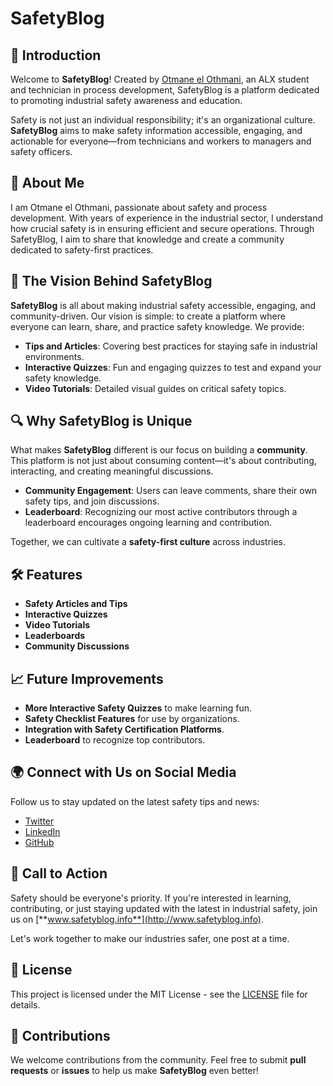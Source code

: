 # SafetyBlog

## 🚀 Introduction

Welcome to **SafetyBlog**! Created by [Otmane el Othmani](#), an ALX student and technician in process development, SafetyBlog is a platform dedicated to promoting industrial safety awareness and education.

Safety is not just an individual responsibility; it's an organizational culture. **SafetyBlog** aims to make safety information accessible, engaging, and actionable for everyone—from technicians and workers to managers and safety officers.

## 🌟 About Me

I am Otmane el Othmani, passionate about safety and process development. With years of experience in the industrial sector, I understand how crucial safety is in ensuring efficient and secure operations. Through SafetyBlog, I aim to share that knowledge and create a community dedicated to safety-first practices.

## 🎯 The Vision Behind SafetyBlog

**SafetyBlog** is all about making industrial safety accessible, engaging, and community-driven. Our vision is simple: to create a platform where everyone can learn, share, and practice safety knowledge. We provide:

- **Tips and Articles**: Covering best practices for staying safe in industrial environments.
- **Interactive Quizzes**: Fun and engaging quizzes to test and expand your safety knowledge.
- **Video Tutorials**: Detailed visual guides on critical safety topics.

## 🔍 Why SafetyBlog is Unique

What makes **SafetyBlog** different is our focus on building a **community**. This platform is not just about consuming content—it's about contributing, interacting, and creating meaningful discussions.

- **Community Engagement**: Users can leave comments, share their own safety tips, and join discussions.
- **Leaderboard**: Recognizing our most active contributors through a leaderboard encourages ongoing learning and contribution.

Together, we can cultivate a **safety-first culture** across industries.

## 🛠️ Features

- **Safety Articles and Tips**
- **Interactive Quizzes**
- **Video Tutorials**
- **Leaderboards**
- **Community Discussions**

## 📈 Future Improvements

- **More Interactive Safety Quizzes** to make learning fun.
- **Safety Checklist Features** for use by organizations.
- **Integration with Safety Certification Platforms**.
- **Leaderboard** to recognize top contributors.

## 🌍 Connect with Us on Social Media

Follow us to stay updated on the latest safety tips and news:

- [Twitter](https://x.com/safetyblogs)  
- [LinkedIn](https://www.linkedin.com/in/otmane-el-othmani/)  
- [GitHub](https://github.com/elothamni1993)  

## 📢 Call to Action

Safety should be everyone's priority. If you're interested in learning, contributing, or just staying updated with the latest in industrial safety, join us on [**www.safetyblog.info**](http://www.safetyblog.info).

Let's work together to make our industries safer, one post at a time.

## 📝 License

This project is licensed under the MIT License - see the [LICENSE](LICENSE) file for details.

## 🙌 Contributions

We welcome contributions from the community. Feel free to submit **pull requests** or **issues** to help us make **SafetyBlog** even better!


